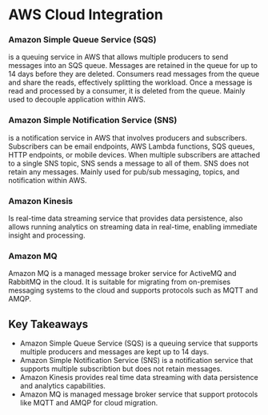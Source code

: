 # AWS Cloud Integration

### Amazon Simple Queue Service (SQS)

is a queuing service in AWS that allows multiple producers to send messages into an SQS queue. Messages are retained in the queue for up to 14 days before they are deleted. Consumers read messages from the queue and share the reads, effectively splitting the workload. Once a message is read and processed by a consumer, it is deleted from the queue. Mainly used to decouple application within AWS.

### Amazon Simple Notification Service (SNS)

is a notification service in AWS that involves producers and subscribers. Subscribers can be email endpoints, AWS Lambda functions, SQS queues, HTTP endpoints, or mobile devices. When multiple subscribers are attached to a single SNS topic, SNS sends a message to all of them. SNS does not retain any messages. Mainly used for pub/sub messaging, topics, and notification within AWS.

### Amazon Kinesis

Is real-time data streaming service that provides data persistence, also allows running analytics on streaming data in real-time, enabling immediate insight and processing.

### Amazon MQ

Amazon MQ is a managed message broker service for ActiveMQ and RabbitMQ in the cloud. It is suitable for migrating from on-premises messaging systems to the cloud and supports protocols such as MQTT and AMQP.

## Key Takeaways

- Amazon Simple Queue Service (SQS) is a queuing service that supports multiple producers and messages are kept up to 14 days.
- Amazon Simple Notification Service (SNS) is a notification service that supports multiple subscribtion but does not retain messages.
- Amazon Kinesis provides real time data streaming with data persistence and analytics capabilities.
- Amazon MQ is managed message broker service that support protocols like MQTT and AMQP for cloud migration.